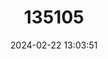 ---
title: "135105"
category: "Sudanonautes monodi"
draft: false
date: 2024-02-22 13:03:51
languages:
  English: ["Monod's Savanna Crab"]
---